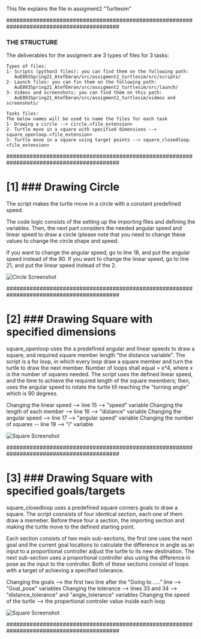 This file explains the file in assigment2 "Turtlesim"

##########################################################################################
### THE STRUCTURE ####

The deliverables for the assigment are 3 types of files for 3 tasks:

	Types of files:
	1- Scripts (python3 files): you can find them on the following path:
	   AuE893Spring21_AtefEmran/src/assigment2_turtlesim/src/scripts/
	2- Launch files: you can fin them on the following path:
	   AuE893Spring21_AtefEmran/src/assigment2_turtlesim/src/launch/
	3- Videos and screenshots: you can find them on this path:
	   AuE893Spring21_AtefEmran/src/assigment2_turtlesim/videos and screenshots/

	Tasks files:
	The below names will be used to name the files for each task
	1- Drawing a circle --> circle.<file_extension>
	2- Turtle move in a square with specified dimensions --> square_openloop.<file_extension>
	3- Turtle move in a square using target points --> square_closedloop.<file_extension>

##########################################################################################
# [1] ### Drawing Circle ####
The script makes the turtle move in a circle with a constant predefined speed.

The code logic consists of the setting up the importing files and defining the variables. Then, the  next part considers the needed angular speed and linear speed to draw a circle (please note that you need to change these values to change the circle shape and speed. 

If you want to change the angular speed, go to line 18, and put the  angular speed instead of the 90. If you want to change the linear speed, go to line 21, and put the linear speed instead of the 2. 

![Circle Screenshot](https://raw.githubusercontent.com/atefemran/AuE893Spring21_AtefEmran/master/src/assigment2_turtlesim/videos%20and%20screenshots/circle.png)

##########################################################################################
# [2] ### Drawing Square with specified dimensions ####

square_openloop uses the a predefined angular and linear speeds to draw a square, and required square member length "the distance variable". The script is a for loop, in which every loop draw a square member and turn the turtle to draw the next member. Number of loops shall equal = x*4, where x is the number of squares needed. The script uses the defined linear speed, and the time to achieve the required length of the square meembers; then, uses the angular speed to rotate the turtle till reaching the "turning angle" which is 90 degrees.

Changing the linear speed --> line 15 --> "speed" variable
Changing the length of each member --> line 16 --> "distance" variable
Changing the angular speed --> line 17 --> "angular speed" variable
Changing the number of squares -- line 19 --> "i" variable

![Square Screenshot](https://raw.githubusercontent.com/atefemran/AuE893Spring21_AtefEmran/master/src/assigment2_turtlesim/videos%20and%20screenshots/square_openloop.png)

##########################################################################################
# [3] ### Drawing Square with specified goals/targets ####

square_closedloop uses a predefined square corners goals to draw a square. The script cosnsists of four identical section, each one of them draw a memeber. Before these four a section, the importing section and making the turtle move to the defined starting point. 

Each section consists of two main sub-sections, the first one uses the next goal and the current goal locations to calculate the difference in angle as an input to a proportiional controller adjust the turtle to its new destination. The next sub-section uses a proportional controller alss using the difference in pose as the input to the controller. Both of these sections consist of loops with a target of achieving a specified tolerance. 

Changing the goals --> the first two line after the "Going to ....." line --> "Goal_pose" variables
Changing the tolerance --> lines 33 and 34 --> "distance_tolerance" and "angle_tolerance" variables
Changing the speed of the turtle --> the propertional controler value inside each loop


![Square Screenshot](https://raw.githubusercontent.com/atefemran/AuE893Spring21_AtefEmran/master/src/assigment2_turtlesim/videos%20and%20screenshots/square_closedloop.png)

##########################################################################################

